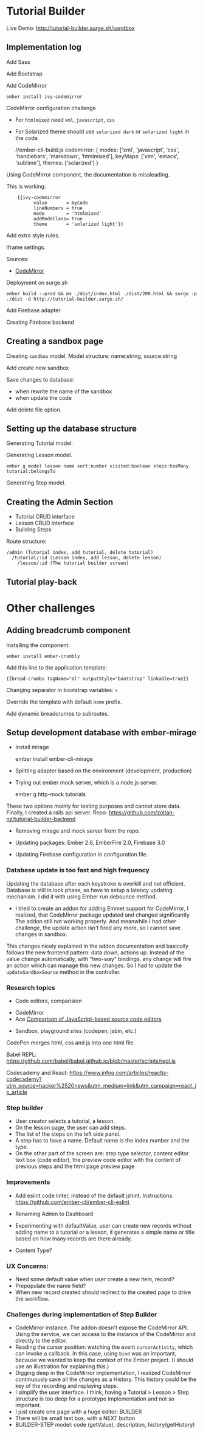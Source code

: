 # Tutorial Builder

Live Demo: http://tutorial-builder.surge.sh/sandbox

## Implementation log

Add Sass

Add Bootstrap

Add CodeMirror

    ember install ivy-codemirror

CodeMirror configuration challenge
* For `htmlmixed` need `xml`, `javascript`, `css`
* For Solarized theme should use `solarized dark` or `solarized light` in the code.


    //ember-cli-build.js
    codemirror: {
      modes: ['xml', 'javascript', 'css', 'handlebars', 'markdown', 'htmlmixed'],
      keyMaps: ['vim', 'emacs', 'sublime'],
      themes: ['solarized']
    }

Using CodeMirror component, the documentation is missleading.

This is working:

        {{ivy-codemirror
              value       = myCode
              lineNumbers = true
              mode        = 'htmlmixed'
              addModeClass= true
              theme       = 'solarized light'}}

Add extra style rules.

Iframe settings.

Sources:
* [CodeMirror](https://codemirror.net/index.html)

Deployment on surge.sh

    ember build --prod && mv ./dist/index.html ./dist/200.html && surge -p ./dist -d http://tutorial-builder.surge.sh/

Add Firebase adapter

Creating Firebase backend

## Creating a sandbox page

Creating `sandbox` model. Model structure: name:string, source:string

Add create  new sandbox

Save changes to database:

* when rewrite the name of the sandbox
* when update the code

Add delete file option.

## Setting up the database structure

Generating Tutorial model.

Generating Lesson model.

    ember g model lesson name sort:number visited:boolean steps:hasMany tutorial:belongsTo

Generating Step model.

## Creating the Admin Section

* Tutorial CRUD interface
* Lesson CRUD interface
* Building Steps

Route structure:


    /admin (Tutorial index, add tutorial, delete tutorial)
      /tutorial/:id (Lesson index, add lesson, delete lesson)
        /lesson/:id (The tutorial builder screen)



## Tutorial play-back

# Other challenges

## Adding breadcrumb component

Installing the component:

    ember install ember-crumbly

Add this line to the application template:

    {{bread-crumbs tagName="ol" outputStyle="bootstrap" linkable=true}}

Changing separator in bootstrap variables: `>`

Override the template with default `Home` prefix.

Add dynamic breadcrumbs to subroutes.

## Setup development database with ember-mirage

* Install mirage

    ember install ember-cli-mirage

* Splitting adapter based on the environment (development, production)

* Trying out ember mock server, which is a node.js server.

    ember g http-mock tutorials

These two options mainly for testing purposes and cannot store data.
Finally, I created a rails api server. Repo: https://github.com/zoltan-nz/tutorial-builder-backend

* Removing mirage and mock server from the repo.

* Updating packages: Ember 2.6, EmberFire 2.0, Firebase 3.0

* Updating Firebase configuration in configuration file.

### Database update is too fast and high frequency

Updating the database after each keystroke is overkill and not efficient. Database is still in lock phase, so have to setup a latency updating mechanism.
I did it with using Ember run debounce method.

* I tried to create an addon for adding Emmet support for CodeMirror, I realized, that CodeMirror package updated and changed significantly.
The addon still not working properly.
And meanwhile I had other challenge, the update action isn't fired any more, so I cannot save changes in sandbox.

This changes nicely explained in the addon documentation and basically follows the new frontend pattern: data down, actions up. Instead of the value change automatically, with "two-way" bindings, any change will fire an action which can manage this new changes. So I had to update the `updateSandboxSource` method in the controller.

### Research topics

* Code editors, comparision

- CodeMirror
- Ace
[Comparison of JavaScript-based source code editors](https://en.wikipedia.org/wiki/Comparison_of_JavaScript-based_source_code_editors)

* Sandbox, playground sites (codepen, jsbin, etc.)

CodePen merges html, css and js into one html file.

Babel REPL: https://github.com/babel/babel.github.io/blob/master/scripts/repl.js

Codecademy and React: https://www.infoq.com/articles/reactjs-codecademy?utm_source=hacker%2520news&utm_medium=link&utm_campaign=react_js_article

### Step builder

- User creator selects a tutorial, a lesson.
- On the lesson page, the user can add steps.
- The list of the steps on the left side panel.
- A step has to have a name. Default name is the index number and the type.
- On the other part of the screen are: step type selector, content editor text box (code editor), the preview code editor with the content of previous steps and the html page preview page 

### Improvements

- Add eslint code linter, instead of the default jshint.
Instructions: https://github.com/ember-cli/ember-cli-eslint

- Renaming Admin to Dashboard

- Experimenting with defaultValue, user can create new records without adding name to a tutorial or a lesson, it generates a simple name or title based on how many records are there already.

- Content Type?

### UX Concerns:

- Need some default value when user create a new item, record?
- Prepopulate the name field?
- When new record created should redirect to the created page to drive the workflow.

### Challenges during implementation of Step Builder

- CodeMirror instance. The addon doesn't expose the CodeMirror API. Using the service, we can access to the instance of the CodeMirror and directly to the editor.
- Reading the cursor position: watching the event `cursorActivity`, which can invoke a callback. In this case, using `bind` was an important, because we wanted to keep the context of the Ember project. (I should use an illustration for explaining this.)
- Digging deep in the CodeMirror implementation, I realized CodeMirror continuously save all the changes as a History. This history could be the key of the recording and replaying steps.
- I simplify the user interface. I think, having a Tutorial > Lesson > Step structure is too deep for a prototype implementation and not so important.
- I just create one page with a huge editor: BUILDER
- There will be small text box, with a NEXT button
- BUILDER-STEP model: code (getValue), description, history(getHistory)
